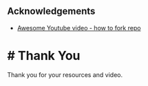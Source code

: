 
## Acknowledgements

 - [Awesome Youtube video - how to fork repo](https://youtu.be/h8suY-Osn8Q)
 
# # Thank You

Thank you for your resources and video.